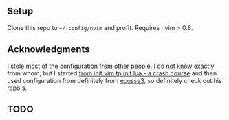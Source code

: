 ## Setup

Clone this repo to `~/.config/nvim` and profit. Requires nvim > 0.8.

## Acknowledgments

I stole most of the configuration from other people. I do not know exactly from whom, but
I started [from init.vim tp init.lua - a crash course](https://www.notonlycode.org/neovim-lua-config/)
and then used configuration from definitely from [ecosse3](https://github.com/ecosse3/nvim), so definitely
check out his repo's.


## TODO


